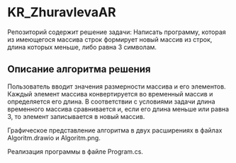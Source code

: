# KR_ZhuravlevaAR

Репозиторий содержит решение задачи: Написать программу, которая из имеющегося массива строк формирует новый массив из строк, длина которых меньше, либо равна 3 символам.

## Описание алгоритма решения
Пользователь вводит значения размерности массива и его элементов. Каждый элемент массива конвертируется во временный массив и определяется его длина. 
В соответствии с условиями задачи длина временного массива сравнивается и, если его длина меньше или равна 3, то элемент записывается в новый массив. 

Графическое представление алгоритма в двух расширениях в файлах Algoritm.drawio и Algoritm.png. 

Реализация программы в файле Program.cs.
